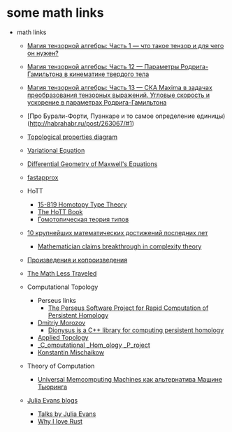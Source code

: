 # some math links

+ math links
    + [Магия тензорной алгебры: Часть 1 — что такое тензор и для чего он нужен?](http://habrahabr.ru/post/261421/)
    + [Магия тензорной алгебры: Часть 12 — Параметры Родрига-Гамильтона в кинематике твердого тела](http://habrahabr.ru/post/263533/)
    + [Магия тензорной алгебры: Часть 13 — СКА Maxima в задачах преобразования тензорных выражений. Угловые скорость и ускорение в параметрах Родрига-Гамильтона](http://habrahabr.ru/post/263565/)

    + [Про Бурали-Форти, Пуанкаре и то самое определение единицы)(http://habrahabr.ru/post/263067/#1)

    + [Topological properties diagram](http://www.johndcook.com/blog/topology_diagram/)

    + [Variational Equation](https://www.olivierverdier.com/posts/2014/01/28/variational-equation/)

    + [Differential Geometry of Maxwell's Equations](https://www.olivierverdier.com/posts/2015/05/16/maxwell-geometry/)

    + [fastapprox](http://fastapprox.googlecode.com/svn/trunk/fastapprox/src/fastonebigheader.h)

    + HoTT
        + [15-819 Homotopy Type Theory](https://www.cs.cmu.edu/~rwh/courses/hott/)
        + [The HoTT Book](http://homotopytypetheory.org/book/)
        + [Гомотопическая теория типов](https://ru.wikipedia.org/wiki/%D0%93%D0%BE%D0%BC%D0%BE%D1%82%D0%BE%D0%BF%D0%B8%D1%87%D0%B5%D1%81%D0%BA%D0%B0%D1%8F_%D1%82%D0%B5%D0%BE%D1%80%D0%B8%D1%8F_%D1%82%D0%B8%D0%BF%D0%BE%D0%B2)

    + [10 крупнейших математических достижений последних лет](http://habrahabr.ru/post/269811/)
      + [Mathematician claims breakthrough in complexity theory](http://news.sciencemag.org/math/2015/11/mathematician-claims-breakthrough-complexity-theory)

    + [Произведения и копроизведения](http://habrahabr.ru/post/271927/)

    + [The Math Less Traveled](http://mathlesstraveled.com/)

    + Computational Topology
        + Perseus links
            + [The Perseus Software Project for Rapid Computation of Persistent Homology](http://www.sas.upenn.edu/~vnanda/perseus/index.html)
        + [Dmitriy Morozov](http://www.mrzv.org/)
            + [Dionysus is a C++ library for computing persistent homology](http://www.mrzv.org/software/dionysus/)
        + [Applied Topology](http://appliedtopology.org/)
        + [_C_omputational _Hom_ology _P_roject](http://chomp.rutgers.edu/)
        + [Konstantin Mischaikow](http://math.rutgers.edu/~mischaik/)

    + Theory of Computation
        + [Universal Memcomputing Machines как альтернатива Машине Тьюринга](http://habrahabr.ru/post/274593/)

    + [Julia Evans blogs](http://jvns.ca/)
        + [Talks by Julia Evans](https://speakerdeck.com/jvns)
        + [Why I love Rust](https://speakerdeck.com/jvns/why-i-rust)

